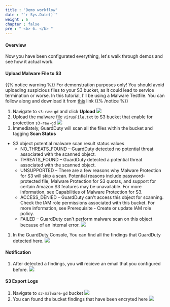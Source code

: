 ```yaml
---
title : "Demo workflow"
date : "`r Sys.Date()`"
weight : 6
chapter : false
pre : " <b> 6. </b> "
---
```

#### Overview
Now you have been configurated everything, let's walk through demos and see how it actual work.

#### Upload Malware File to S3
{{% notice warning %}}
For demonstration purposes only! You should avoid uploading suspicious files to your S3 bucket, as it could lead to service termination or worse. In this tutorial, I'll be using a Malware Testfile. You can follow along and download it from [this](https://www.eicar.org/download-anti-malware-testfile/#top) link
{{% /notice %}}

1. Navigate to  ```s3-raw-gd``` and click **Upload** 
![](/images/6.Demo/1.jpg?width=60pc)
2. Upload the malware file ```virusFile.txt``` to S3 bucket that enable for protection ```s3-raw-gd```
![](/images/6.Demo/2.jpg?width=60pc)
3. Immediately, GuardDuty will scan all the files within the bucket and tagging **Scan Status** 
- S3 object potential malware scan result status values
    + NO_THREATS_FOUND – GuardDuty detected no potential threat associated with the scanned object.
    + THREATS_FOUND – GuardDuty detected a potential threat associated with the scanned object.
    + UNSUPPORTED – There are a few reasons why Malware Protection for S3 will skip a scan. Potential reasons include password-protected file, Malware Protection for S3 quotas, and support for certain Amazon S3 features may be unavailable. For more information, see Capabilities of Malware Protection for S3.
    + ACCESS_DENIED – GuardDuty can't access this object for scanning. Check the IAM role permissions associated with this bucket. For more information, see Prerequisite - Create or update IAM role policy.
    + FAILED – GuardDuty can't perform malware scan on this object because of an internal error. 
![](/images/6.Demo/3.jpg?width=60pc)
1. In the GuardDuty Console, You can find all the findings that GuardDuty detected here.
![](/images/6.Demo/4.jpg?width=60pc)

#### Notification
1. After detected a findings, you will recieve an email that you configured before.
![](/images/6.Demo/5.jpg?width=60pc)

#### S3 Export Logs 
1. Navigate to ```s3-malware-gd``` bucket
![](/images/6.Demo/6.jpg?width=60pc)
2. You can found the bucket findings that have been encryted here 
![](/images/6.Demo/7.jpg?width=60pc)